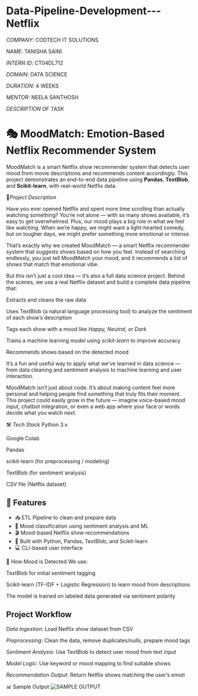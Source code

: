 # Data-Pipeline-Development---Netflix

*COMPANY*: CODTECH IT SOLUTIONS

*NAME*: TANISHA SAINI 

*INTERN ID*: CT04DL712

*DOMAIN*: DATA SCIENCE 

*DURATION*: 4 WEEKS 

*MENTOR*:  NEELA SANTHOSH  

*DESCRIPTION OF TASK*

# 🎭 MoodMatch: Emotion-Based Netflix Recommender System

MoodMatch is a smart Netflix show recommender system that detects user mood from movie descriptions and recommends content accordingly. This project demonstrates an end-to-end data pipeline using **Pandas**, **TextBlob**, and **Scikit-learn**, with real-world Netflix data.

📖*Project Description*

Have you ever opened Netflix and spent more time scrolling than actually watching something? You’re not alone — with so many shows available, it’s easy to get overwhelmed. Plus, our mood plays a big role in what we feel like watching. When we’re happy, we might want a light-hearted comedy, but on tougher days, we might prefer something more emotional or intense.

That’s exactly why we created MoodMatch — a smart Netflix recommender system that suggests shows based on how you feel. Instead of searching endlessly, you just tell MoodMatch your mood, and it recommends a list of shows that match that emotional vibe.

But this isn’t just a cool idea — it’s also a full data science project. Behind the scenes, we use a real Netflix dataset and build a complete data pipeline that:

Extracts and cleans the raw data

Uses TextBlob (a natural language processing tool) to analyze the sentiment of each show’s description

Tags each show with a mood like *Happy, Neutral, or Dark*

Trains a machine learning model using *scikit-learn* to improve accuracy

Recommends shows based on the detected mood

It’s a fun and useful way to apply what we’ve learned in data science — from data cleaning and sentiment analysis to machine learning and user interaction.

MoodMatch isn’t just about code. It’s about making content feel more personal and helping people find something that truly fits their moment. This project could easily grow in the future — imagine voice-based mood input, chatbot integration, or even a web app where your face or words decide what you watch next.


🛠 *Tech Stack*
Python 3.x

Google Colab

Pandas

scikit-learn (for preprocessing / modeling)

TextBlob (for sentiment analysis)

CSV file (Netflix dataset)

## 📌 Features

- 📥 ETL Pipeline to clean and prepare data
- 🧠 Mood classification using sentiment analysis and ML
- 🎬 Mood-based Netflix show recommendations
- 🧪 Built with Python, Pandas, TextBlob, and Scikit-learn
- 💻 CLI-based user interface

🧠 How Mood is Detected
We use:

TextBlob for initial sentiment tagging

Scikit-learn (TF-IDF + Logistic Regression) to learn mood from descriptions

The model is trained on labeled data generated via sentiment polarity

## Project Workflow

*Data Ingestion*: Load Netflix show dataset from CSV

*Preprocessing*: Clean the data, remove duplicates/nulls, prepare mood tags

*Sentiment Analysis*: Use TextBlob to detect user mood from text input

*Model Logic*: Use keyword or mood mapping to find suitable shows

*Recommendation Output*: Return Netflix shows matching the user’s emoti

📊 Sample Output
![SAMPLE OUTPUT](https://github.com/user-attachments/assets/727d6197-0a62-48c3-b3b2-10567d243e9c)




